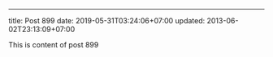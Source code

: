 ---
title: Post 899
date: 2019-05-31T03:24:06+07:00
updated: 2013-06-02T23:13:09+07:00

This is content of post 899